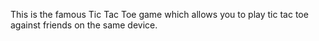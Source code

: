 This is the famous Tic Tac Toe game which allows you to play tic tac toe against friends on the same device.

